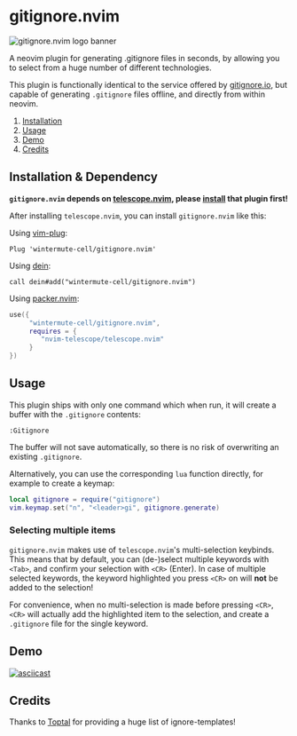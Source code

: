 # gitignore.nvim
![gitignore.nvim logo banner](https://github.com/wintermute-cell/gitignore.nvim/blob/resources/_resources/banner.webp)

A neovim plugin for generating .gitignore files in seconds, by allowing you to
select from a huge number of different technologies.

This plugin is functionally identical to the service offered by
[gitignore.io](https://www.toptal.com/developers/gitignore/), but capable of
generating `.gitignore` files offline, and directly from within neovim.

1. [Installation](#installation)
2. [Usage](#usage)
3. [Demo](#demo)
4. [Credits](#credits)

## Installation & Dependency
**`gitignore.nvim` depends on
[telescope.nvim](https://github.com/nvim-telescope/telescope.nvim), 
please [install](https://github.com/nvim-telescope/telescope.nvim#installation) that plugin first!**

After installing `telescope.nvim`, you can install `gitignore.nvim` like this:

Using [vim-plug](https://github.com/junegunn/vim-plug):
```viml
Plug 'wintermute-cell/gitignore.nvim'
```

Using [dein](https://github.com/Shougo/dein.vim):
```viml
call dein#add("wintermute-cell/gitignore.nvim")
```

Using [packer.nvim](https://github.com/wbthomason/packer.nvim):
```lua
use({
     "wintermute-cell/gitignore.nvim",
     requires = {
        "nvim-telescope/telescope.nvim"
     }
})
```

## Usage
This plugin ships with only one command which when run,
it will create a buffer with the `.gitignore` contents:
```
:Gitignore
```
The buffer will not save automatically, so there is no risk of overwriting an existing `.gitignore`.

Alternatively, you can use the corresponding `lua` function directly, for example
to create a keymap:
```lua
local gitignore = require("gitignore")
vim.keymap.set("n", "<leader>gi", gitignore.generate)
```

### Selecting multiple items
`gitignore.nvim` makes use of `telescope.nvim`'s multi-selection keybinds. 
This means that by default, you can (de-)select multiple keywords with `<Tab>`,
and confirm your selection with `<CR>` (Enter).
In case of multiple selected keywords,
the keyword highlighted you press `<CR>` on will **not** be added to the selection!

For convenience, when no multi-selection is made before pressing `<CR>`,
`<CR>` will actually add the highlighted item to the selection, and create
a `.gitignore` file for the single keyword.

## Demo
[![asciicast](https://asciinema.org/a/GOHXDt4kYsR8pzrxTEOIridTf.svg)](https://asciinema.org/a/GOHXDt4kYsR8pzrxTEOIridTf)

## Credits
Thanks to [Toptal](https://github.com/toptal/gitignore) for providing a huge
list of ignore-templates!
